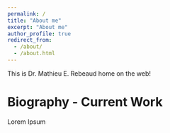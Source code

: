 ```yaml
---
permalink: /
title: "About me"
excerpt: "About me"
author_profile: true
redirect_from: 
  - /about/
  - /about.html
---
```


This is Dr. Mathieu E. Rebeaud home on the web!

Biography - Current Work
======

Lorem Ipsum
